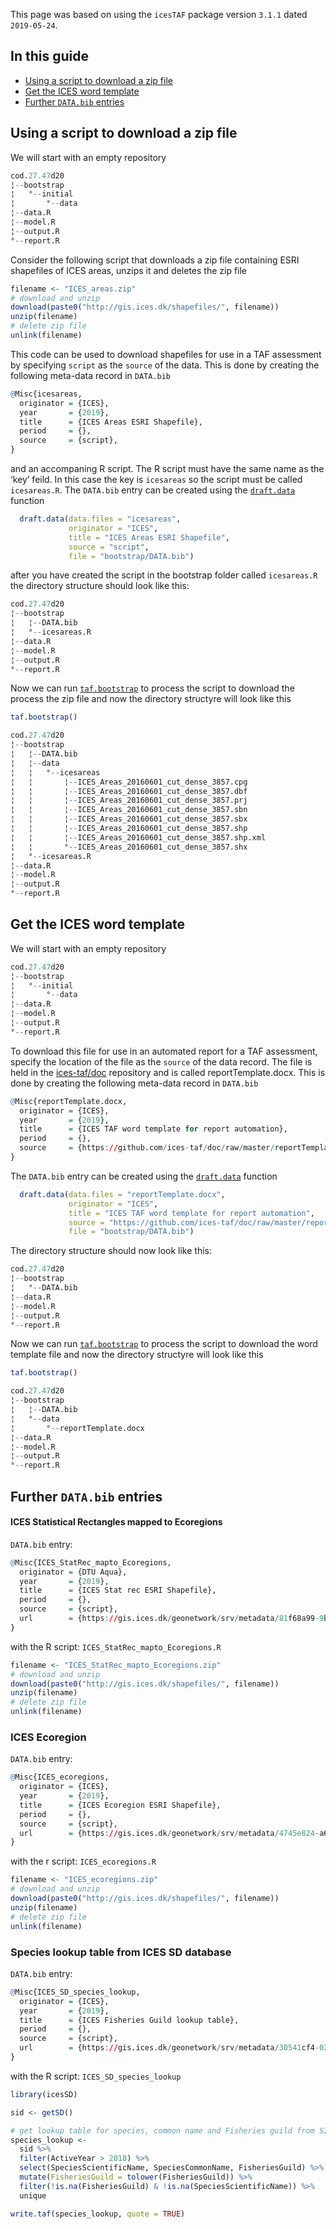 
This page was based on using the `icesTAF` package version `3.1.1` dated
`2019-05-24`.

## In this guide

  - [Using a script to download a zip
    file](#Using-a-script-to-download-a-zip-file)
  - [Get the ICES word template](#Get-the-ICES-word-template)
  - [Further `DATA.bib` entries](#Further-DATA.bib-entries)

## Using a script to download a zip file

We will start with an empty repository

``` r
cod.27.47d20
¦--bootstrap
¦   °--initial
¦       °--data
¦--data.R
¦--model.R
¦--output.R
°--report.R
```

Consider the following script that downloads a zip file containing ESRI
shapefiles of ICES areas, unzips it and deletes the zip file

``` r
filename <- "ICES_areas.zip"
# download and unzip
download(paste0("http://gis.ices.dk/shapefiles/", filename))
unzip(filename)
# delete zip file
unlink(filename)
```

This code can be used to download shapefiles for use in a TAF assessment
by specifying `script` as the `source` of the data. This is done by
creating the following meta-data record in `DATA.bib`

``` r
@Misc{icesareas,
  originator = {ICES},
  year       = {2019},
  title      = {ICES Areas ESRI Shapefile},
  period     = {},
  source     = {script},
}
```

and an accompaning R script. The R script must have the same name as the
‘key’ feild. In this case the key is `icesareas` so the script must be
called `icesareas.R`. The `DATA.bib` entry can be created using the
[`draft.data`](https://rdrr.io/cran/icesTAF/man/draft.data.html)
function

``` r
  draft.data(data.files = "icesareas",
             originator = "ICES",
             title = "ICES Areas ESRI Shapefile",
             source = "script",
             file = "bootstrap/DATA.bib")
```

after you have created the script in the bootstrap folder called
`icesareas.R` the directory structure should look like this:

``` r
cod.27.47d20
¦--bootstrap
¦   ¦--DATA.bib
¦   °--icesareas.R
¦--data.R
¦--model.R
¦--output.R
°--report.R
```

Now we can run
[`taf.bootstrap`](https://rdrr.io/cran/icesTAF/man/taf.bootstrap.html)
to process the script to download the process the zip file and now the
directory structyre will look like this

``` r
taf.bootstrap()
```

``` r
cod.27.47d20
¦--bootstrap
¦   ¦--DATA.bib
¦   ¦--data
¦   ¦   °--icesareas
¦   ¦       ¦--ICES_Areas_20160601_cut_dense_3857.cpg
¦   ¦       ¦--ICES_Areas_20160601_cut_dense_3857.dbf
¦   ¦       ¦--ICES_Areas_20160601_cut_dense_3857.prj
¦   ¦       ¦--ICES_Areas_20160601_cut_dense_3857.sbn
¦   ¦       ¦--ICES_Areas_20160601_cut_dense_3857.sbx
¦   ¦       ¦--ICES_Areas_20160601_cut_dense_3857.shp
¦   ¦       ¦--ICES_Areas_20160601_cut_dense_3857.shp.xml
¦   ¦       °--ICES_Areas_20160601_cut_dense_3857.shx
¦   °--icesareas.R
¦--data.R
¦--model.R
¦--output.R
°--report.R
```

## Get the ICES word template

We will start with an empty repository

``` r
cod.27.47d20
¦--bootstrap
¦   °--initial
¦       °--data
¦--data.R
¦--model.R
¦--output.R
°--report.R
```

To download this file for use in an automated report for a TAF
assessment, specify the location of the file as the `source` of the data
record. The file is held in the
[ices-taf/doc](https://github.com/ices-taf/doc) repository and is called
reportTemplate.docx. This is done by creating the following meta-data
record in `DATA.bib`

``` r
@Misc{reportTemplate.docx,
  originator = {ICES},
  year       = {2019},
  title      = {ICES TAF word template for report automation},
  period     = {},
  source     = {https://github.com/ices-taf/doc/raw/master/reportTemplate.docx},
}
```

The `DATA.bib` entry can be created using the
[`draft.data`](https://rdrr.io/cran/icesTAF/man/draft.data.html)
function

``` r
  draft.data(data.files = "reportTemplate.docx",
             originator = "ICES",
             title = "ICES TAF word template for report automation",
             source = "https://github.com/ices-taf/doc/raw/master/reportTemplate.docx",
             file = "bootstrap/DATA.bib")
```

The directory structure should now look like this:

``` r
cod.27.47d20
¦--bootstrap
¦   °--DATA.bib
¦--data.R
¦--model.R
¦--output.R
°--report.R
```

Now we can run
[`taf.bootstrap`](https://rdrr.io/cran/icesTAF/man/taf.bootstrap.html)
to process the script to download the word template file and now the
directory structyre will look like this

``` r
taf.bootstrap()
```

``` r
cod.27.47d20
¦--bootstrap
¦   ¦--DATA.bib
¦   °--data
¦       °--reportTemplate.docx
¦--data.R
¦--model.R
¦--output.R
°--report.R
```

## Further `DATA.bib` entries

#### ICES Statistical Rectangles mapped to Ecoregions

`DATA.bib` entry:

``` r
@Misc{ICES_StatRec_mapto_Ecoregions,
  originator = {DTU Aqua},
  year       = {2019},
  title      = {ICES Stat rec ESRI Shapefile},
  period     = {},
  source     = {script},
  url        = {https://gis.ices.dk/geonetwork/srv/metadata/81f68a99-9b91-4762-80d3-31c069731f44}
}
```

with the R script: `ICES_StatRec_mapto_Ecoregions.R`

``` r
filename <- "ICES_StatRec_mapto_Ecoregions.zip"
# download and unzip
download(paste0("http://gis.ices.dk/shapefiles/", filename))
unzip(filename)
# delete zip file
unlink(filename)
```

### ICES Ecoregion

`DATA.bib` entry:

``` r
@Misc{ICES_ecoregions,
  originator = {ICES},
  year       = {2019},
  title      = {ICES Ecoregion ESRI Shapefile},
  period     = {},
  source     = {script},
  url        = {https://gis.ices.dk/geonetwork/srv/metadata/4745e824-a612-4a1f-bc56-b540772166eb}
}
```

with the r script: `ICES_ecoregions.R`

``` r
filename <- "ICES_ecoregions.zip"
# download and unzip
download(paste0("http://gis.ices.dk/shapefiles/", filename))
unzip(filename)
# delete zip file
unlink(filename)
```

### Species lookup table from ICES SD database

`DATA.bib` entry:

``` r
@Misc{ICES_SD_species_lookup,
  originator = {ICES},
  year       = {2019},
  title      = {ICES Fisheries Guild lookup table},
  period     = {},
  source     = {script},
  url        = {https://gis.ices.dk/geonetwork/srv/metadata/30541cf4-0236-437f-9757-596c5f793cff}
}
```

with the R script: `ICES_SD_species_lookup`

``` r
library(icesSD)

sid <- getSD()

# get lookup table for species, common name and Fisheries guild from SID
species_lookup <-
  sid %>%
  filter(ActiveYear > 2018) %>%
  select(SpeciesScientificName, SpeciesCommonName, FisheriesGuild) %>%
  mutate(FisheriesGuild = tolower(FisheriesGuild)) %>%
  filter(!is.na(FisheriesGuild) & !is.na(SpeciesScientificName)) %>%
  unique

write.taf(species_lookup, quote = TRUE)
```
